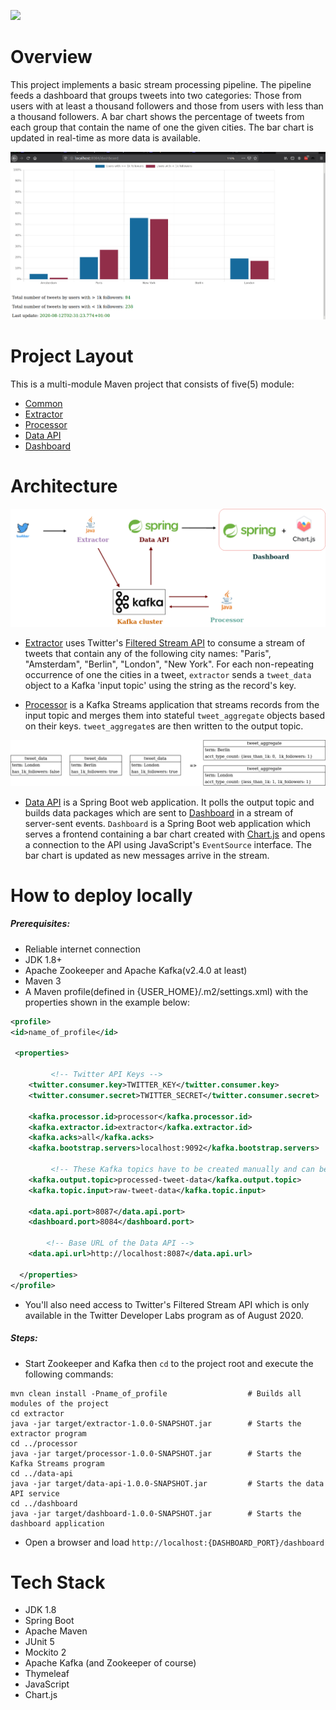 ![](https://github.com/abdulwahabO/covid19-terms-analytics/workflows/build-test/badge.svg)

# Overview

This project implements a basic stream processing pipeline. The pipeline feeds a dashboard that groups tweets into two
categories: Those from users with at least a thousand followers and those from users with less than a thousand
followers. A bar chart shows the percentage of tweets from each group that contain the name of one the given cities.
The bar chart is updated in real-time as more data is available.

![](dashboard.png)


# Project Layout

This is a multi-module Maven project that consists of five(5) module:

* [Common](common/README.md)
* [Extractor](extractor/README.md)
* [Processor](processor/README.md)
* [Data API](data-api/README.md)
* [Dashboard](dashboard/README.md)
     
# Architecture

![](diagram.png)

* [Extractor](extractor/README.md) uses Twitter's 
[Filtered Stream API](https://developer.twitter.com/en/docs/labs/filtered-stream/overview)
to consume a stream of tweets that contain any of the following city names: "Paris", "Amsterdam", "Berlin", "London", 
"New York". For each non-repeating occurrence of one the cities in a tweet, `extractor` sends a `tweet_data` 
object to a Kafka 'input topic' using the string as the record's key.

* [Processor](processor/README.md) is a Kafka Streams application that streams records from the input topic and
 merges them into stateful `tweet_aggregate` objects based on their keys. `tweet_aggregate`s are then written to the
 output topic.
 
![](tweet_transform_2.png)

* [Data API](data-api/README.md) is a Spring Boot web application. It polls the output topic and builds data
packages which are sent to [Dashboard](dashboard/README.md) in a stream of server-sent events. `Dashboard` is a Spring
Boot web application which serves a frontend containing a bar chart created with [Chart.js](https://www.chartjs.org/) 
and opens a connection to the API using JavaScript's `EventSource` interface. The bar chart is updated as new
messages arrive in the stream.

# How to deploy locally

##### Prerequisites:

* Reliable internet connection
* JDK 1.8+
* Apache Zookeeper and Apache Kafka(v2.4.0 at least)    
* Maven 3
* A Maven profile(defined in {USER_HOME}/.m2/settings.xml) with the properties shown in the example below:

```xml
<profile>
<id>name_of_profile</id>
	
 <properties>
    
         <!-- Twitter API Keys -->
	<twitter.consumer.key>TWITTER_KEY</twitter.consumer.key>
	<twitter.consumer.secret>TWITTER_SECRET</twitter.consumer.secret>
		
	<kafka.processor.id>processor</kafka.processor.id>
	<kafka.extractor.id>extractor</kafka.extractor.id>
	<kafka.acks>all</kafka.acks>
	<kafka.bootstrap.servers>localhost:9092</kafka.bootstrap.servers>

         <!-- These Kafka topics have to be created manually and can be named differently -->
	<kafka.output.topic>processed-tweet-data</kafka.output.topic>
	<kafka.topic.input>raw-tweet-data</kafka.topic.input>

	<data.api.port>8087</data.api.port>
	<dashboard.port>8084</dashboard.port>

        <!-- Base URL of the Data API -->
	<data.api.url>http://localhost:8087</data.api.url>

  </properties>	
</profile>
```

* You'll also need access to Twitter's Filtered Stream API which is only available in the Twitter Developer Labs
program as of August 2020.

##### Steps:

* Start Zookeeper and Kafka then `cd` to the project root and execute the following commands:

```shell script
mvn clean install -Pname_of_profile                  # Builds all modules of the project     
cd extractor
java -jar target/extractor-1.0.0-SNAPSHOT.jar        # Starts the extractor program
cd ../processor 
java -jar target/processor-1.0.0-SNAPSHOT.jar        # Starts the Kafka Streams program
cd ../data-api
java -jar target/data-api-1.0.0-SNAPSHOT.jar         # Starts the data API service
cd ../dashboard
java -jar target/dashboard-1.0.0-SNAPSHOT.jar        # Starts the dashboard application
```
* Open a browser and load `http://localhost:{DASHBOARD_PORT}/dashboard`

# Tech Stack

* JDK 1.8
* Spring Boot
* Apache Maven
* JUnit 5
* Mockito 2
* Apache Kafka (and Zookeeper of course)
* Thymeleaf
* JavaScript
* Chart.js
